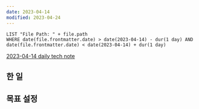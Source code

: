 ```yaml
---
date: 2023-04-14
modified: 2023-04-24
---
```


```dataview
LIST "File Path: " + file.path
WHERE date(file.frontmatter.date) > date(2023-04-14) - dur(1 day) AND date(file.frontmatter.date) < date(2023-04-14) + dur(1 day)
```

[2023-04-14 daily tech note](src/contents/topic/tech-review/T2023-04-14/T2023-04-14.md)

## 한 일

## 목표 설정
